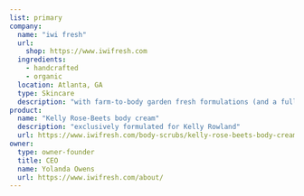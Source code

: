 ```yaml
---
list: primary
company:
  name: "iwi fresh"
  url:
    shop: https://www.iwifresh.com
  ingredients:
    - handcrafted
    - organic
  location: Atlanta, GA
  type: Skincare
  description: "with farm-to-body garden fresh formulations (and a full-service day spa)"
product:
  name: "Kelly Rose-Beets body cream"
  description: "exclusively formulated for Kelly Rowland"
  url: https://www.iwifresh.com/body-scrubs/kelly-rose-beets-body-cream
owner:
  type: owner-founder
  title: CEO
  name: Yolanda Owens
  url: https://www.iwifresh.com/about/
---
```

